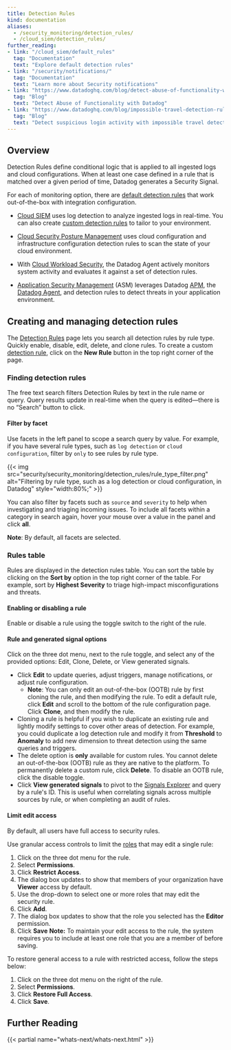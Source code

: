 ```yaml
---
title: Detection Rules
kind: documentation
aliases:
  - /security_monitoring/detection_rules/
  - /cloud_siem/detection_rules/
further_reading:
- link: "/cloud_siem/default_rules"
  tag: "Documentation"
  text: "Explore default detection rules"
- link: "/security/notifications/"
  tag: "Documentation"
  text: "Learn more about Security notifications"
- link: "https://www.datadoghq.com/blog/detect-abuse-of-functionality-with-datadog/"
  tag: "Blog"
  text: "Detect Abuse of Functionality with Datadog"
- link: "https://www.datadoghq.com/blog/impossible-travel-detection-rules/"
  tag: "Blog"
  text: "Detect suspicious login activity with impossible travel detection rules"
---
```


## Overview

Detection Rules define conditional logic that is applied to all ingested logs and cloud configurations. When at least one case defined in a rule that is matched over a given period of time, Datadog generates a Security Signal.

For each of monitoring option, there are [default detection rules][1] that work out-of-the-box with integration configuration.

- [Cloud SIEM][2] uses log detection to analyze ingested logs in real-time. You can also create [custom detection rules][3] to tailor to your environment.

- [Cloud Security Posture Management][4] uses cloud configuration and infrastructure configuration detection rules to scan the state of your cloud environment.

- With [Cloud Workload Security][5], the Datadog Agent actively monitors system activity and evaluates it against a set of detection rules.

- [Application Security Management][6] (ASM) leverages Datadog [APM][7], the [Datadog Agent][8], and detection rules to detect threats in your application environment.

## Creating and managing detection rules

The [Detection Rules][9] page lets you search all detection rules by rule type. Quickly enable, disable, edit, delete, and clone rules. To create a custom [detection rule][3], click on the **New Rule** button in the top right corner of the page.

### Finding detection rules

The free text search filters Detection Rules by text in the rule name or query. Query results update in real-time when the query is edited—there is no “Search” button to click.

#### Filter by facet

Use facets in the left panel to scope a search query by value. For example, if you have several rule types, such as `log detection` or `cloud configuration`, filter by `only` to see rules by rule type.

{{< img src="security/security_monitoring/detection_rules/rule_type_filter.png" alt="Filtering by rule type, such as a log detection or cloud configuration, in Datadog" style="width:80%;" >}}

You can also filter by facets such as `source` and `severity` to help when investigating and triaging incoming issues. To include all facets within a category in search again, hover your mouse over a value in the panel and click **all**.

**Note**: By default, all facets are selected.

### Rules table

Rules are displayed in the detection rules table. You can sort the table by clicking on the **Sort by** option in the top right corner of the table. For example, sort by **Highest Severity** to triage high-impact misconfigurations and threats.

#### Enabling or disabling a rule

Enable or disable a rule using the toggle switch to the right of the rule.

#### Rule and generated signal options

Click on the three dot menu, next to the rule toggle, and select any of the provided options: Edit, Clone, Delete, or View generated signals.

- Click **Edit** to update queries, adjust triggers, manage notifications, or adjust rule configuration.
  -  **Note**: You can only edit an out-of-the-box (OOTB) rule by first cloning the rule, and then modifying the rule. To edit a default rule, click **Edit** and scroll to the bottom of the rule configuration page. Click **Clone**, and then modify the rule.
- Cloning a rule is helpful if you wish to duplicate an existing rule and lightly modify settings to cover other areas of detection. For example, you could duplicate a log detection rule and modify it from **Threshold** to **Anomaly** to add new dimension to threat detection using the same queries and triggers.
- The delete option is **only** available for custom rules. You cannot delete an out-of-the-box (OOTB) rule as they are native to the platform. To permanently delete a custom rule, click **Delete**. To disable an OOTB rule, click the disable toggle.
- Click **View generated signals** to pivot to the [Signals Explorer][6] and query by a rule's ID. This is useful when correlating signals across multiple sources by rule, or when completing an audit of rules. 

#### Limit edit access

By default, all users have full access to security rules.

Use granular access controls to limit the [roles][10] that may edit a single rule:
1. Click on the three dot menu for the rule.
1. Select **Permissions**.
1. Click **Restrict Access**.
1. The dialog box updates to show that members of your organization have **Viewer** access by default.
1. Use the drop-down to select one or more roles that may edit the security rule.
1. Click **Add**.
1. The dialog box updates to show that the role you selected has the **Editor** permission.
1. Click **Save**
**Note:** To maintain your edit access to the rule, the system requires you to include at least one role that you are a member of before saving. 

To restore general access to a rule with restricted access, follow the steps below:
1. Click on the three dot menu on the right of the rule.
1. Select **Permissions**.
1. Click **Restore Full Access**.
1. Click **Save**.

## Further Reading
{{< partial name="whats-next/whats-next.html" >}}

[1]: /security/default_rules/
[2]: /security/cloud_siem/
[3]: /security/cloud_siem/log_detection_rules/
[4]: /security/cspm/
[5]: /security/cloud_workload_security/
[6]: /security/application_security/
[7]: /tracing/
[8]: /agent/
[9]: https://app.datadoghq.com/security/configuration/rules
[10]: /account_management/rbac/
